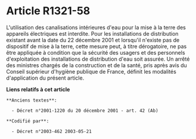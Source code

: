 # Article R1321-58

L'utilisation des canalisations intérieures d'eau pour la mise à la terre des appareils électriques est interdite. Pour les
installations de distribution existant avant la date du 22 décembre 2001 et lorsqu'il n'existe pas de dispositif de mise à la
terre, cette mesure peut, à titre dérogatoire, ne pas être appliquée à condition que la sécurité des usagers et des
personnels d'exploitation des installations de distribution d'eau soit assurée. Un arrêté des ministres chargés de la
construction et de la santé, pris après avis du Conseil supérieur d'hygiène publique de France, définit les modalités
d'application du présent article.

**Liens relatifs à cet article**

	**Anciens textes**:

	  - Décret n°2001-1220 du 20 décembre 2001 - art. 42 (Ab)

	**Codifié par**:

	  - Décret n°2003-462 2003-05-21
